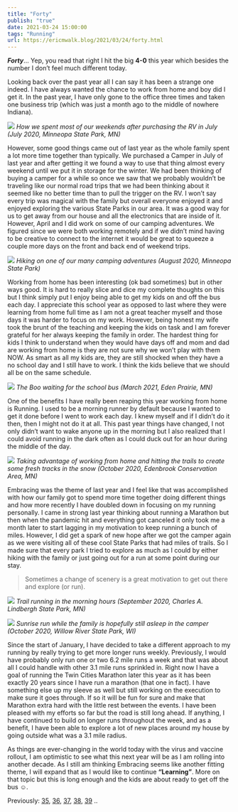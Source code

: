 ```yaml
---
title: "Forty"
publish: "true"
date: 2021-03-24 15:00:00
tags: "Running"
url: https://ericmwalk.blog/2021/03/24/forty.html
---
```


***Forty***… Yep, you read that right I hit the big **4-0** this year which besides the number I don’t feel much different today.

Looking back over the past year all I can say it has been a strange one indeed. I have always wanted the chance to work from home and boy did I get it. In the past year, I have only gone to the office three times and taken one business trip (which was just a month ago to the middle of nowhere Indiana).

![](https://ericmwalk.blog/uploads/2022/dda292fecf.jpg)
*How we spent most of our weekends after purchasing the RV in July (July 2020, Minneopa State Park, MN)*

However, some good things came out of last year as the whole family spent a lot more time together than typically. We purchased a Camper in July of last year and after getting it we found a way to use that thing almost every weekend until we put it in storage for the winter. We had been thinking of buying a camper for a while so once we saw that we probably wouldn’t be traveling like our normal road trips that we had been thinking about it seemed like no better time than to pull the trigger on the RV. I won’t say every trip was magical with the family but overall everyone enjoyed it and enjoyed exploring the various State Parks in our area. It was a good way for us to get away from our house and all the electronics that are inside of it. However, April and I did work on some of our camping adventures. We figured since we were both working remotely and if we didn’t mind having to be creative to connect to the internet it would be great to squeeze a couple more days on the front and back end of weekend trips.

![](https://ericmwalk.blog/uploads/2022/8d4a8aec8b.jpg)
*Hiking on one of our many camping adventures (August 2020, Minneopa State Park)*

Working from home has been interesting (ok bad sometimes) but in other ways good. It is hard to really slice and dice my complete thoughts on this but I think simply put I enjoy being able to get my kids on and off the bus each day. I appreciate this school year as opposed to last where they were learning from home full time as I am not a great teacher myself and those days it was harder to focus on my work. However, being honest my wife took the brunt of the teaching and keeping the kids on task and I am forever grateful for her always keeping the family in order. The hardest thing for kids I think to understand when they would have days off and mom and dad are working from home is they are not sure why we won’t play with them NOW. As smart as all my kids are, they are still shocked when they have a no school day and I still have to work. I think the kids believe that we should all be on the same schedule.

![](https://ericmwalk.blog/uploads/2022/f7fb7edcc3.jpg)
*The Boo waiting for the school bus (March 2021, Eden Prairie, MN)*

One of the benefits I have really been reaping this year working from home is Running. I used to be a morning runner by default because I wanted to get it done before I went to work each day. I knew myself and if I didn’t do it then, then I might not do it at all. This past year things have changed, I not only didn’t want to wake anyone up in the morning but I also realized that I could avoid running in the dark often as I could duck out for an hour during the middle of the day.

![](https://ericmwalk.blog/uploads/2020/7efb967f3b.jpg)
*Taking advantage of working from home and hitting the trails to create some fresh tracks in the snow (October 2020, Edenbrook Conservation Area, MN)*

Embracing was the theme of last year and I feel like that was accomplished with how our family got to spend more time together doing different things and how more recently I have doubled down in focusing on my running personally. I came in strong last year thinking about running a Marathon but then when the pandemic hit and everything got canceled it only took me a month later to start lagging in my motivation to keep running a bunch of miles. However, I did get a spark of new hope after we got the camper again as we were visiting all of these cool State Parks that had miles of trails. So I made sure that every park I tried to explore as much as I could by either hiking with the family or just going out for a run at some point during our stay.


>Sometimes a change of scenery is a great motivation to get out there and explore (or run).

![](https://ericmwalk.blog/uploads/2022/8d5ff71cfd.jpg)
*Trail running in the morning hours (September 2020, Charles A. Lindbergh State Park, MN)*


![](https://ericmwalk.blog/uploads/2020/198edff2f6.jpg)
*Sunrise run while the family is hopefully still asleep in the camper (October 2020, Willow River State Park, WI)*


Since the start of January, I have decided to take a different approach to my running by really trying to get more longer runs weekly. Previously, I would have probably only run one or two 6.2 mile runs a week and that was about all I could handle with other 3.1 mile runs sprinkled in. Right now I have a goal of running the Twin Cities Marathon later this year as it has been exactly 20 years since I have run a marathon (that one in fact). I have something else up my sleeve as well but still working on the execution to make sure it goes through. If so it will be fun for sure and make that Marathon extra hard with the little rest between the events. I have been pleased with my efforts so far but the road is still long ahead. If anything, I have continued to build on longer runs throughout the week, and as a benefit, I have been able to explore a lot of new places around my house by going outside what was a 3.1 mile radius.

As things are ever-changing in the world today with the virus and vaccine rollout, I am optimistic to see what this next year will be as I am rolling into another decade. As I still am thinking Embracing seems like another fitting theme, I will expand that as I would like to continue **“Learning”**. More on that topic but this is long enough and the kids are about ready to get off the bus ☺.

Previously: [35](https://ericmwalk.blog/2016/03/24/thirtyfive.html), [36](https://ericmwalk.blog/2017/03/24/thirtysix.html), [37](https://ericmwalk.blog/2018/03/24/thirtyseven.html), [38](https://ericmwalk.blog/2019/03/24/thirtyeight.html), [39](https://ericmwalk.blog/2020/03/24/thirtynine.html) ..